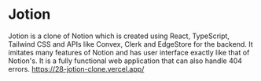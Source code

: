 # Jotion
Jotion is a clone of Notion which is created using React, TypeScript, Tailwind CSS and APIs like Convex, Clerk and EdgeStore for the backend. It imitates many features of Notion and has user interface exactly like that of Notion's. It is a fully functional web application that can also handle 404 errors.
https://28-jotion-clone.vercel.app/
